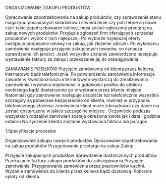 ORGANIZOWANIE ZAKUPU PRODUKTÓW

Opracowanie zapotrzebowania na zakup produktów, czy sprawdzenie stanu magazynu posiadanych składników i stwierdzenie czy potrzebne są nowe. 
eżeli takie zapotrzebowanie istnieje, musi zostać ogłoszony przetarg na zakup nowych produktów. Przyjęcie zgłoszeń firm oferujących sprzedaż produktów i wybór z nich najlepszej. 
Po wyborze najlepszej oferty następuje podpisanie umowy na zakup, jak złożenie zaliczki. Po wykonaniu zamówienia następuje przyjęcie zakupionych towarów, co oznacza sprawdzenie ich jakości. 
Jeżeli wszystko zostanie zatwierdzone następuje wystawienie faktury za zakup  i przekazanie jej do zaksięgowania.



ZAMAWIANIE POSIŁKÓW
Przyjęcie zamówienia od klienta przez kelnera, internetowo bądź telefonicznie. Po potwierdzeniu zamówienia informacje zawarte w kwestionariuszu internetowym wystarczą do zrealizowania zamówienia i wysłania wiadomości o gotowości posiłku do odbioru osobistego bądź dostarczenia go w wybrane przez klienta miejsce. Natomiast gdy zamówienie następuje osobiście lub telefonicznie wszystkie szczegóły są  pobierane bezpośrednio od klienta, również w przypadku telefonicznego złożenia zamówienia klient może zdecydować czy danie ma zostać dostarczone w jakieś szczególne miejsce.. Oczywiście podczas wszystkich rodzajów zamówień zostaje określona kwota  jak i data i godzina odbioru Na życzenie klienta zostanie wystawiona faktura lub paragon. 



1.Specyfikacje procesów

Organizowanie zakupu nowych produktów
Opracowanie zapotrzebowania na zakup produktów 
Przygotowanie przetargu na zakup 
Zakup 

Przyjęcie zakupionych produktów 
Sprawdzenie dostarczonych produktów. 
Przekazanie faktury zakupu produktów do zaksięgowania 
Przyjęcie zamówienia.
Przygotowanie zamówienia przez pracowników kuchni.
Wydanie zamówienia do klienta przez kelnera bądź dostawcę.
Pobranie opłaty od klienta.
